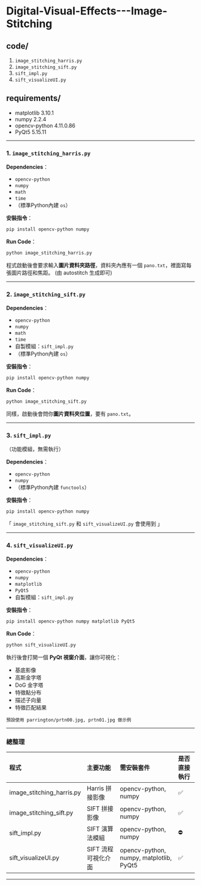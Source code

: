 # Digital-Visual-Effects---Image-Stitching

## code/
1. `image_stitching_harris.py`
2. `image_stitching_sift.py`
3. `sift_impl.py`
4. `sift_visualizeUI.py`

## requirements/
- matplotlib                3.10.1 
- numpy                     2.2.4
- opencv-python             4.11.0.86
- PyQt5                     5.15.11
---

### 1. `image_stitching_harris.py`

**Dependencies**：
- `opencv-python`
- `numpy`
- `math`
- `time`
- （標準Python內建 `os`）

**安裝指令**：
```bash
pip install opencv-python numpy
```

**Run Code**：
```bash
python image_stitching_harris.py
```
程式啟動後會要求輸入**圖片資料夾路徑**，資料夾內應有一個 `pano.txt`，裡面寫每張圖片路徑和焦距。 (由 autostitch 生成即可)

---

### 2. `image_stitching_sift.py`

**Dependencies**：
- `opencv-python`
- `numpy`
- `math`
- `time`
- 自製模組：`sift_impl.py`
- （標準Python內建 `os`）

**安裝指令**：
```bash
pip install opencv-python numpy
```

**Run Code**：
```bash
python image_stitching_sift.py
```
同樣，啟動後會問你**圖片資料夾位置**，要有 `pano.txt`。

---

### 3. `sift_impl.py`

（功能模組，無需執行）

**Dependencies**：
- `opencv-python`
- `numpy`
- （標準Python內建 `functools`）

**安裝指令**：
```bash
pip install opencv-python numpy
```


「  `image_stitching_sift.py` 和 `sift_visualizeUI.py` 會使用到 」

---

### 4. `sift_visualizeUI.py`

**Dependencies**：
- `opencv-python`
- `numpy`
- `matplotlib`
- `PyQt5`
- 自製模組：`sift_impl.py`

**安裝指令**：
```bash
pip install opencv-python numpy matplotlib PyQt5
```

**Run Code**：
```bash
python sift_visualizeUI.py
```
執行後會打開一個 **PyQt 視窗介面**，讓你可視化：
- 基底影像
- 高斯金字塔
- DoG 金字塔
- 特徵點分布
- 描述子向量
- 特徵匹配結果
```
預設使用 parrington/prtn00.jpg, prtn01.jpg 做示例
```
---

### 總整理

| 程式                     | 主要功能         | 需安裝套件                                | 是否直接執行 |
|:-------------------------|:-------------|:------------------------------------------|:------------|
| image_stitching_harris.py | Harris 拼接影像  | opencv-python, numpy                      | ✅ |
| image_stitching_sift.py   | SIFT 拼接影像    | opencv-python, numpy                      | ✅ |
| sift_impl.py              | SIFT 演算法模組   | opencv-python, numpy                      | ⛔|
| sift_visualizeUI.py       | SIFT 流程可視化介面 | opencv-python, numpy, matplotlib, PyQt5   | ✅ |

---

  
